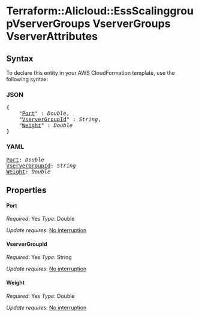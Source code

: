# Terraform::Alicloud::EssScalinggroupVserverGroups VserverGroups VserverAttributes

## Syntax

To declare this entity in your AWS CloudFormation template, use the following syntax:

### JSON

<pre>
{
    "<a href="#port" title="Port">Port</a>" : <i>Double</i>,
    "<a href="#vservergroupid" title="VserverGroupId">VserverGroupId</a>" : <i>String</i>,
    "<a href="#weight" title="Weight">Weight</a>" : <i>Double</i>
}
</pre>

### YAML

<pre>
<a href="#port" title="Port">Port</a>: <i>Double</i>
<a href="#vservergroupid" title="VserverGroupId">VserverGroupId</a>: <i>String</i>
<a href="#weight" title="Weight">Weight</a>: <i>Double</i>
</pre>

## Properties

#### Port

_Required_: Yes
_Type_: Double

_Update requires_: [No interruption](https://docs.aws.amazon.com/AWSCloudFormation/latest/UserGuide/using-cfn-updating-stacks-update-behaviors.html#update-no-interrupt)

#### VserverGroupId

_Required_: Yes
_Type_: String

_Update requires_: [No interruption](https://docs.aws.amazon.com/AWSCloudFormation/latest/UserGuide/using-cfn-updating-stacks-update-behaviors.html#update-no-interrupt)

#### Weight

_Required_: Yes
_Type_: Double

_Update requires_: [No interruption](https://docs.aws.amazon.com/AWSCloudFormation/latest/UserGuide/using-cfn-updating-stacks-update-behaviors.html#update-no-interrupt)

